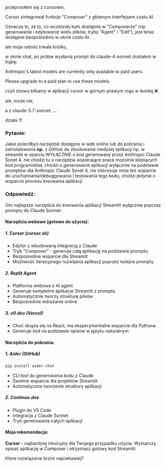 
przeprosiłem się z cursorem,

Cursor zintegrował funkcje "Composer" z głównym interfejsem czatu AI.

Oznacza to, że to, co wcześniej było dostępne w "Composerze" (np. generowanie i edytowanie wielu plików, tryby "Agent" i "Edit"), jest teraz dostępne bezpośrednio w oknie czatu AI.

ale moja radość trwała krótko,

w oknie chat, po próbie wysłania prompt do claude-4-sonnet dostałem w trąbę:

Anthropic's latest models are currently only available to paid users.

Please upgrade to a paid plan to use these models.

czyli znowu klikamy w aplikacji cursor w górnym prawym rogu w ikonkę ❌.

ale, może nie,

a z claude-3.7-sonnet ....

działa !!!

### Pytanie:

Jakie poleciłbyś narzędzie dostępne w web online lub do pobrania i zainstalowania **np.** z GitHub do zbudowania niedużej aplikacji np. w streamlit w oparciu WYŁĄCZNIE o kod generowany przez Anthropic Claude Sonet 4, nie chodzi tu o narzędzia wspierające prace mozolnie klepiących kod programistów, chodzi o generowanie aplikacji wyłącznie na podstawie promptów dla Anthropic Claude Sonet 4, nie interesuje mnie też wsparcie do uruchamiania/debuggowania i testowania tego kodu, chodzi jedynie o wsparcie procesu
kreowania aplikacji

### Odpowiedź:

Oto najlepsze narzędzia do kreowania aplikacji Streamlit wyłącznie poprzez prompty do Claude Sonnet:

#### Narzędzia webowe (gotowe do użycia):
##### 1. Cursor (cursor.sh)
- Edytor z wbudowaną integracją z Claude
- Tryb "Composer" - generuje całą aplikację na podstawie promptu
- Bezpośrednie wsparcie dla Streamlit
- Możliwość iteracyjnego rozwijania aplikacji poprzez kolejne prompty
##### 2. Replit Agent
- Platforma webowa z AI agent
- Generuje kompletne aplikacje Streamlit z promptu
- Automatycznie tworzy strukturę plików
- Bezpośrednie wdrażanie online
##### 3. v0.dev (Vercel)
- Choć skupia się na React, ma eksperymentalne wsparcie dla Pythona
- Generuje kod na podstawie opisów w języku naturalnym

#### Narzędzia do pobrania:
##### 1. Aider (GitHub)
```bash
pip install aider-chat
```
- CLI tool do generowania kodu z Claude
- Świetne wsparcie dla projektów Streamlit
- Automatyczne tworzenie struktury aplikacji
##### 2. Continue.dev
- Plugin do VS Code
- Integracja z Claude Sonnet
- Tryb generowania całych aplikacji

#### Moja rekomendacja:
**Cursor** - najbardziej intuicyjny dla Twojego przypadku użycia. Wystarczy opisać aplikację w Composer i otrzymasz gotowy kod Streamlit.

Które rozwiązanie brzmi najciekawiej?
